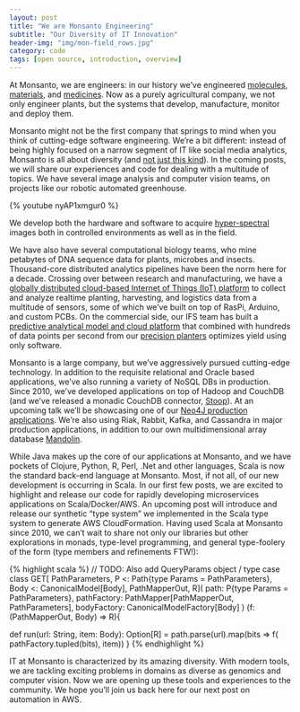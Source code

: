 ```yaml
---
layout: post
title: "We are Monsanto Engineering"
subtitle: "Our Diversity of IT Innovation"
header-img: "img/mon-field_rows.jpg"
category: code
tags: [open source, introduction, overview]
---
```


At Monsanto, we are engineers: in our history we’ve engineered [molecules](https://en.wikipedia.org/wiki/Light-emitting_diode#Initial_commercial_development), [materials](https://en.wikipedia.org/wiki/AstroTurf), and [medicines](https://en.wikipedia.org/wiki/L-DOPA). Now as a purely agricultural company, we not only engineer plants, but the systems that develop, manufacture, monitor and deploy them.

Monsanto might not be the first company that springs to mind when you think of cutting-edge software engineering. We’re a bit different: instead of being highly focused on a narrow segment of IT like social media analytics, Monsanto is all about diversity (and [not just this kind](http://news.monsanto.com/press-release/corporate/monsanto-open-all-company-signs-human-rights-campaign-equality-pledge)). In the coming posts, we will share our experiences and code for dealing with a multitude of topics. We have several image analysis and computer vision teams, on projects like our robotic automated greenhouse.

{% youtube nyAP1xmgur0 %}

We develop both the hardware and software to acquire [hyper-spectral](http://en.wikipedia.org/wiki/Hyperspectral_imaging) images both in controlled environments as well as in the field.

We have also have several computational biology teams, who mine petabytes of DNA sequence data for plants, microbes and insects. Thousand-core distributed analytics pipelines have been the norm here for a decade. Crossing over between research and manufacturing, we have a [globally distributed cloud-based Internet of Things (IoT) platform](http://www.fool.com/investing/general/2014/12/06/monsanto-might-be-best-internet-of-things-stock.aspx) to collect and analyze realtime planting, harvesting, and logistics data from a multitude of sensors, some of which we’ve built on top of RasPi, Arduino, and custom PCBs. On the commercial side, our IFS team has built a [predictive analytical model and cloud platform](http://www.monsanto.com/investors/documents/whistle%20stop%20tour%20vi%20-%20aug%202012/wst-ifs_posters.pdf) that combined with hundreds of data points per second from our [precision planters](http://www.precisionplanting.com/#/) optimizes yield using only software.

Monsanto is a large company, but we’ve aggressively pursued cutting-edge technology. In addition to the requisite relational and Oracle based applications, we’ve also running a variety of NoSQL DBs in production. Since 2010, we’ve developed applications on top of Hadoop and CouchDB (and we’ve released a monadic CouchDB connector, [Stoop](https://github.com/monsantoco/stoop)). At an upcoming talk we’ll be showcasing one of our [Neo4J production applications](http://stampedecon.com/sessions/managing-genetic-ancestry-at-scale-with-neo4j-and-kafka/). We’re also using Riak, Rabbit, Kafka, and Cassandra in major production applications, in addition to our own multidimensional array database [Mandolin](https://github.com/TheClimateCorporation/mandoline).

While Java makes up the core of our applications at Monsanto, and we have pockets of Clojure, Python, R, Perl, .Net and other languages, Scala is now the standard back-end language at Monsanto. Most, if not all, of our new development is occurring in Scala. In our first few posts, we are excited to highlight and release our code for rapidly developing microservices applications on Scala/Docker/AWS. An upcoming post will introduce and release our synthetic “type system” we implemented in the Scala type system to generate AWS CloudFormation. Having used Scala at Monsanto since 2010, we can’t wait to share not only our libraries but other explorations in monads, type-level programming, and general type-foolery of the form (type members and refinements FTW!):

{% highlight scala %}
// TODO: Also add QueryParams object / type
case class GET[
                PathParameters,
                P <: Path{type Params = PathParameters},
                Body <: CanonicalModel[Body],
                PathMapperOut,
                R](
                    path:        P{type Params = PathParameters},
                    pathFactory: PathMapper[PathMapperOut, PathParameters],
                    bodyFactory: CanonicalModelFactory[Body]
                  )
                  (f: (PathMapperOut, Body) => R){

  def run(url: String, item: Body): Option[R] = path.parse(url).map(bits => f( pathFactory.tupled(bits), item))
}
{% endhighlight %}

IT at Monsanto is characterized by its amazing diversity. With modern tools, we are tackling exciting problems in domains as diverse as genomics and computer vision. Now we are opening up these tools and experiences to the community. We hope you’ll join us back here for our next post on automation in AWS.
